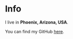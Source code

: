 # Info

I live in **Phoenix, Arizona, USA**.

You can find my GitHub [here](https://github.com/davetapley).
